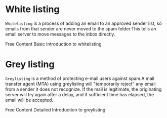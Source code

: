 # White listing

`Whitelisting` is a process of adding an email to an approved sender list, so emails from that sender are never moved to the spam folder.This tells an email server to move messages to the inbox directly.

<ResourceGroupTitle>Free Content</ResourceGroupTitle>
<BadgeLink colorScheme='yellow' badgeText='Read' href='https://www.cblohm.com/blog/education-marketing-trends/what-is-email-whitelisting/'>Basic Introduction to whitelisting</BadgeLink>

# Grey listing

`Greylisting` is a method of protecting e-mail users against spam.A mail transfer agent (MTA) using greylisting will "temporarily reject" any email from a sender it does not recognize. If the mail is legitimate, the originating server will try again after a delay, and if sufficient time has elapsed, the email will be accepted.

<ResourceGroupTitle>Free Content</ResourceGroupTitle>
<BadgeLink colorScheme='yellow' badgeText='Read' href='https://en.wikipedia.org/wiki/Greylisting_(email)'>Detailed Introduction to greylisting</BadgeLink>
